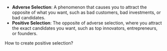 - **Adverse Selection**: A phenomenon that causes you to attract the opposite of what you want, such as bad customers, bad investments, or bad candidates.
- **Positive Selection**: The opposite of adverse selection, where you attract the exact candidates you want, such as top innovators, entrepreneurs, or founders.

How to create positive selection?